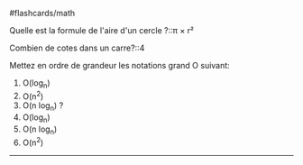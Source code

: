 
#flashcards/math

Quelle est la formule de l'aire d'un cercle ?::π × r²
<!--SR:!2024-12-05,3,250-->
<!--SR:!2024-12-05,3,250-->
<!--SR:!2024-12-05,3,250-->
Combien de cotes dans un carre?::4
<!--SR:!2024-12-05,3,250-->
Mettez en ordre de grandeur les notations grand O suivant:
1. O(log<sub>n</sub>)
2. O(n<sup>2</sup>)
3. O(n log<sub>n</sub>)
?
1. O(log<sub>n</sub>)
3. O(n log<sub>n</sub>)
2. O(n<sup>2</sup>)

---


